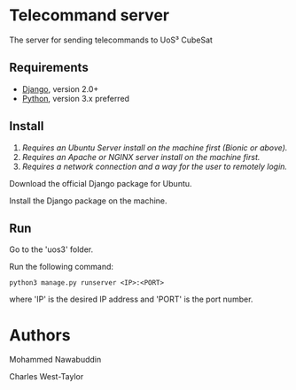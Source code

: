 # Telecommand server
The server for sending telecommands to UoS³ CubeSat

## Requirements
+ [Django](https://www.djangoproject.com/), version 2.0+
+ [Python](https://www.python.org/), version 3.x preferred

## Install
1. _Requires an Ubuntu Server install on the machine first (Bionic or above)._
2. _Requires an Apache or NGINX server install on the machine first._
3. _Requires a network connection and a way for the user to remotely login._

Download the official Django package for Ubuntu.

Install the Django package on the machine.

## Run
Go to the 'uos3' folder.

Run the following command:

`python3 manage.py runserver <IP>:<PORT>`

where 'IP' is the desired IP address and 'PORT' is the port number.

# Authors

Mohammed Nawabuddin

Charles West-Taylor

